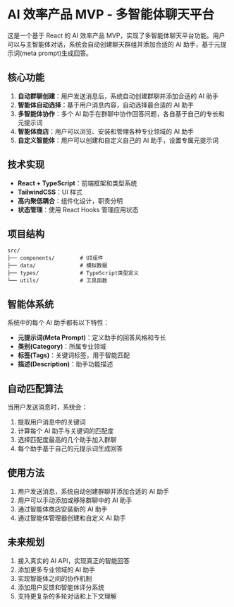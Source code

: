 # AI 效率产品 MVP - 多智能体聊天平台

这是一个基于 React 的 AI 效率产品 MVP，实现了多智能体聊天平台功能。用户可以与主智能体对话，系统会自动创建聊天群组并添加合适的 AI 助手，基于元提示词(meta prompt)生成回答。

## 核心功能

1. **自动群聊创建**：用户发送消息后，系统自动创建群聊并添加合适的 AI 助手
2. **智能体自动选择**：基于用户消息内容，自动选择最合适的 AI 助手
3. **多智能体协作**：多个 AI 助手在群聊中协作回答问题，各自基于自己的专长和元提示词
4. **智能体商店**：用户可以浏览、安装和管理各种专业领域的 AI 助手
5. **自定义智能体**：用户可以创建和自定义自己的 AI 助手，设置专属元提示词

## 技术实现

- **React + TypeScript**：前端框架和类型系统
- **TailwindCSS**：UI 样式
- **高内聚低耦合**：组件化设计，职责分明
- **状态管理**：使用 React Hooks 管理应用状态

## 项目结构

```
src/
├── components/        # UI组件
├── data/              # 模拟数据
├── types/             # TypeScript类型定义
└── utils/             # 工具函数
```

## 智能体系统

系统中的每个 AI 助手都有以下特性：

- **元提示词(Meta Prompt)**：定义助手的回答风格和专长
- **类别(Category)**：所属专业领域
- **标签(Tags)**：关键词标签，用于智能匹配
- **描述(Description)**：助手功能描述

## 自动匹配算法

当用户发送消息时，系统会：

1. 提取用户消息中的关键词
2. 计算每个 AI 助手与关键词的匹配度
3. 选择匹配度最高的几个助手加入群聊
4. 每个助手基于自己的元提示词生成回答

## 使用方法

1. 用户发送消息，系统自动创建群聊并添加合适的 AI 助手
2. 用户可以手动添加或移除群聊中的 AI 助手
3. 通过智能体商店安装新的 AI 助手
4. 通过智能体管理器创建和自定义 AI 助手

## 未来规划

1. 接入真实的 AI API，实现真正的智能回答
2. 添加更多专业领域的 AI 助手
3. 实现智能体之间的协作机制
4. 添加用户反馈和智能体评分系统
5. 支持更复杂的多轮对话和上下文理解
